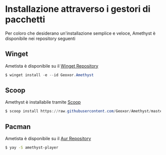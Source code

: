 # Installazione attraverso i gestori di pacchetti

Per coloro che desiderano un'installazione semplice e veloce, Amethyst è disponibile nei repository seguenti

## Winget
Ametista è disponibile su il [Winget Repository](https://github.com/microsoft/winget-pkgs/tree/master/manifests/g/Geoxor/Amethyst)
```powershell
$ winget install -e --id Geoxor.Amethyst
```

## Scoop
Amethyst è installabile tramite [Scoop](https://scoop.sh/)
```powershell
$ scoop install https://raw.githubusercontent.com/Geoxor/Amethyst/master/manifests/scoop/amethyst.json
```

## Pacman
Ametista è disponibile su il [Aur Repository](https://aur.archlinux.org/packages/amethyst-player)
```sh
$ yay -S amethyst-player
```
